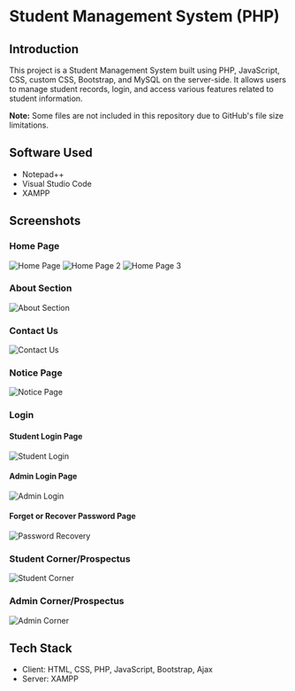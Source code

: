 # Student Management System (PHP)

## Introduction
This project is a Student Management System built using PHP, JavaScript, CSS, custom CSS, Bootstrap, and MySQL on the server-side. It allows users to manage student records, login, and access various features related to student information.

**Note:** Some files are not included in this repository due to GitHub's file size limitations.

## Software Used
- Notepad++
- Visual Studio Code
- XAMPP

## Screenshots

### Home Page
![Home Page](https://github.com/DevilHand420/Student-Managment-System-PHP/assets/104151198/329b0c4d-c66e-4bcc-affa-7b1015c4ac35)
![Home Page 2](https://github.com/DevilHand420/Student-Managment-System-PHP/assets/104151198/03ceae7a-794a-4675-b939-37976c809ead)
![Home Page 3](https://github.com/DevilHand420/Student-Managment-System-PHP/assets/104151198/c2ae3f20-0766-4770-90ff-ad9ae4fa2ec0)

### About Section
![About Section](https://github.com/DevilHand420/Student-Managment-System-PHP/assets/104151198/b2c787aa-b8d3-47eb-96be-7d99e2f1688e)

### Contact Us
![Contact Us](https://github.com/DevilHand420/Student-Managment-System-PHP/assets/104151198/24851444-0590-416a-93e2-1a70bf6461f3)

### Notice Page
![Notice Page](https://github.com/DevilHand420/Student-Managment-System-PHP/assets/104151198/4278bd23-1190-4e4e-a0f6-65d1adfe662f)

### Login
#### Student Login Page
![Student Login](https://github.com/DevilHand420/Student-Managment-System-PHP/assets/104151198/288e7b3b-4ad7-42ac-994c-208c5647b927)
#### Admin Login Page
![Admin Login](https://github.com/DevilHand420/Student-Managment-System-PHP/assets/104151198/e9748dbc-d90e-42c1-b772-5c88a07c8dd1)
#### Forget or Recover Password Page
![Password Recovery](https://github.com/DevilHand420/Student-Managment-System-PHP/assets/104151198/c044a27e-994a-4ce0-bad3-474d012e217f)

### Student Corner/Prospectus
![Student Corner](https://github.com/DevilHand420/Student-Managment-System-PHP/assets/104151198/81b4d66e-8fb5-4649-a7d7-3277025e1dad)

### Admin Corner/Prospectus
![Admin Corner](https://github.com/DevilHand420/Student-Managment-System-PHP/assets/104151198/8c465f6c-f7ba-47c8-94c3-15aa16bdc88e)

## Tech Stack
- Client: HTML, CSS, PHP, JavaScript, Bootstrap, Ajax
- Server: XAMPP


